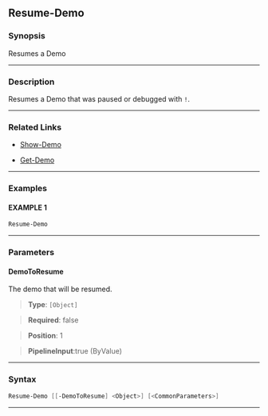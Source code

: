 Resume-Demo
-----------
### Synopsis
Resumes a Demo

---
### Description

Resumes a Demo that was paused or debugged with `!`.

---
### Related Links
* [Show-Demo](Show-Demo.md)



* [Get-Demo](Get-Demo.md)



---
### Examples
#### EXAMPLE 1
```PowerShell
Resume-Demo
```

---
### Parameters
#### **DemoToResume**

The demo that will be resumed.



> **Type**: ```[Object]```

> **Required**: false

> **Position**: 1

> **PipelineInput**:true (ByValue)



---
### Syntax
```PowerShell
Resume-Demo [[-DemoToResume] <Object>] [<CommonParameters>]
```
---
